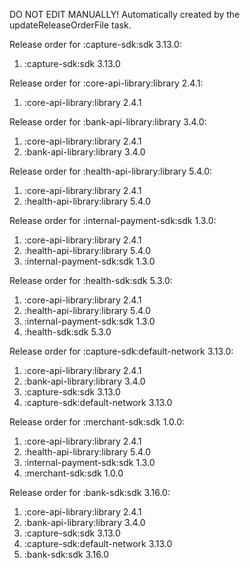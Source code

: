 DO NOT EDIT MANUALLY!
Automatically created by the updateReleaseOrderFile task.

Release order for :capture-sdk:sdk 3.13.0:
 1. :capture-sdk:sdk 3.13.0

Release order for :core-api-library:library 2.4.1:
 1. :core-api-library:library 2.4.1

Release order for :bank-api-library:library 3.4.0:
 1. :core-api-library:library 2.4.1
 2. :bank-api-library:library 3.4.0

Release order for :health-api-library:library 5.4.0:
 1. :core-api-library:library 2.4.1
 2. :health-api-library:library 5.4.0

Release order for :internal-payment-sdk:sdk 1.3.0:
 1. :core-api-library:library 2.4.1
 2. :health-api-library:library 5.4.0
 3. :internal-payment-sdk:sdk 1.3.0

Release order for :health-sdk:sdk 5.3.0:
 1. :core-api-library:library 2.4.1
 2. :health-api-library:library 5.4.0
 3. :internal-payment-sdk:sdk 1.3.0
 4. :health-sdk:sdk 5.3.0

Release order for :capture-sdk:default-network 3.13.0:
 1. :core-api-library:library 2.4.1
 2. :bank-api-library:library 3.4.0
 3. :capture-sdk:sdk 3.13.0
 4. :capture-sdk:default-network 3.13.0

Release order for :merchant-sdk:sdk 1.0.0:
 1. :core-api-library:library 2.4.1
 2. :health-api-library:library 5.4.0
 3. :internal-payment-sdk:sdk 1.3.0
 4. :merchant-sdk:sdk 1.0.0

Release order for :bank-sdk:sdk 3.16.0:
 1. :core-api-library:library 2.4.1
 2. :bank-api-library:library 3.4.0
 3. :capture-sdk:sdk 3.13.0
 4. :capture-sdk:default-network 3.13.0
 5. :bank-sdk:sdk 3.16.0

